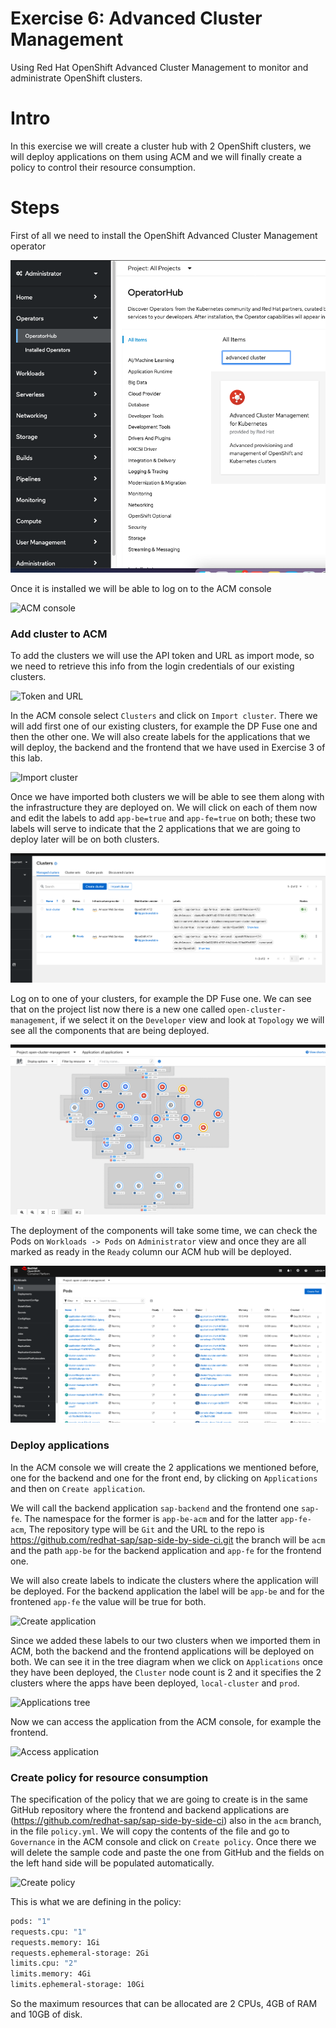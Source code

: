 # Exercise 6: Advanced Cluster Management

Using Red Hat OpenShift Advanced Cluster Management to monitor and administrate OpenShift clusters.

# Intro

In this exercise we will create a cluster hub with 2 OpenShift clusters, we will deploy applications on them using ACM and we will finally create a policy to control their resource consumption.

# Steps 

First of all we need to install the OpenShift Advanced Cluster Management operator

![ACM operator](images/acm-operator.png)

Once it is installed we will be able to log on to the ACM console

![ACM console](images/log-on-acm.gif)


### Add cluster to ACM

To add the clusters we will use the API token and URL as import mode, so we need to retrieve this info from the login credentials of our existing clusters.

![Token and URL](images/token&URL.gif)

In the ACM console select `Clusters` and click on `Import cluster`. There we will add first one of our existing clusters, for example the DP Fuse one and then the other one. We will also create labels for the applications that we will deploy, the backend and the frontend that we have used in Exercise 3 of this lab.

![Import cluster](images/import-cluster.gif)

Once we have imported both clusters we will be able to see them along with the infrastructure they are deployed on. We will click on each of them now and edit the labels to add `app-be=true` and `app-fe=true` on both; these two labels will serve to indicate that the 2 applications that we are going to deploy later will be on both clusters.

![Cluster list](images/cluster-list.png)

Log on to one of your clusters, for example the DP Fuse one. We can see that on the project list now there is a new one called `open-cluster-management`, if we select it on the `Developer` view and look at `Topology` we will see all the components that are being deployed.

![ACM components](images/acm-components.png)

The deployment of the components will take some time, we can check the Pods on `Workloads -> Pods` on `Administrator` view and once they are all marked as ready in the `Ready` column our ACM hub will be deployed.

![ACM pods](images/pods.png)

### Deploy applications

In the ACM console we will create the 2 applications we mentioned before, one for the backend and one for the front end, by clicking on `Applications` and then on `Create application`. 

We will call the backend application `sap-backend` and the frontend one `sap-fe`. The namespace for the former is `app-be-acm` and for the latter `app-fe-acm`, The repository type will be `Git` and the URL to the repo is https://github.com/redhat-sap/sap-side-by-side-ci.git the branch will be `acm` and the path `app-be` for the backend application and `app-fe` for the frontend one.

We will also create labels to indicate the clusters where the application will be deployed. For the backend application the label will be `app-be` and for the frontened `app-fe` the value will be true for both.

![Create application](images/create-application.gif)

Since we added these labels to our two clusters when we imported them in ACM, both the backend and the frontend applications will be deployed on both. We can see it in the tree diagram when we click on `Applications` once they have been deployed, the `Cluster` node count is 2 and it specifies the 2 clusters where the apps have been deployed, `local-cluster` and `prod`.

![Applications tree](images/applications-tree.gif)

Now we can access the application from the ACM console, for example the frontend.

![Access application](images/access-application.gif)

### Create policy for resource consumption

The specification of the policy that we are going to create is in the same GitHub repository where the frontend and backend applications are (https://github.com/redhat-sap/sap-side-by-side-ci) also in the `acm` branch, in the file `policy.yml`. We will copy the contents of the file and go to `Governance` in the ACM console and click on `Create policy`. Once there we will delete the sample code and paste the one from GitHub and the fields on the left hand side will be populated automatically.

![Create policy](images/create-policy.gif)

This is what we are defining in the policy:

```bash
pods: "1" 
requests.cpu: "1" 
requests.memory: 1Gi 
requests.ephemeral-storage: 2Gi 
limits.cpu: "2" 
limits.memory: 4Gi 
limits.ephemeral-storage: 10Gi
```

So the maximum resources that can be allocated are 2 CPUs, 4GB of RAM and 10GB of disk.
